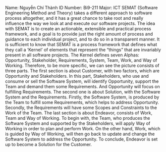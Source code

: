 Name: Nguyễn Chí Thành			ID Number: Bi9-211			 Major: ICT
  SEMAT (Software Engineering Method and Theory) takes a different approach to software process altogether, and it has a great chance to take root and really influence the way we look at and execute our software projects. 
The idea with SEMAT is to create an actionable, extensible and practical process framework, and a goal is to provide just the right amount of process and guidance to each individual project, and to do so in a transparent manner. 
It is sufficient to know that SEMAT is a process framework that defines what they call a ‘Kernel’ of elements that represent the “things” that are invariably present in all software projects. The Kernel defines seven Alphas: Opportunity, Stakeholder, Requirements, System, Team, Work, and Way of Working.
Therefore, to be more specific, we can see the picture consists of three parts. 
The first section is about Customer, with two factors, which are Opportunity and Stakeholders. In this part, Stakeholders, who use and consume or sell the Software System, will identify Opportunity, support the Team and demand them some Requirements. And Opportunity will focus on fulfilling Requirements. 
The second one is about Solution, with the Software System and the Requirements. Firstly, the Software System, is produced by the Team to fulfill some Requirements, which helps to address Opportunity. Secondly, the Requirements will have some Scopes and Constraints to the Work of the Team. 
The last section is about Endeavor, consists of Work, Team and Way of Working. To begin with, the Team, who produces the Software System and supported by the Stakeholders, will apply Way of Working in order to plan and perform Work. On the other hand, Work, which is guided by Way of Working, will then go back to update and change the Software System to address the Opportunity. 
To conclude, Endeavor is set up to become a Solution for the Customer.
